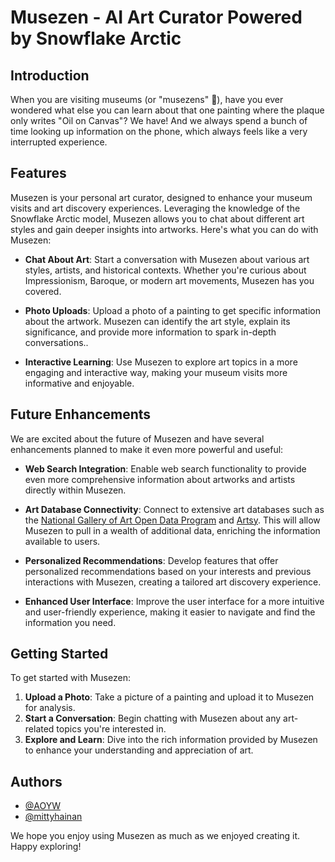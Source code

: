 # Musezen - AI Art Curator Powered by Snowflake Arctic

## Introduction

When you are visiting museums (or "musezens" 👀), have you ever wondered what else you can learn about that one painting where the plaque only writes "Oil on Canvas"? We have! And we always spend a bunch of time looking up information on the phone, which always feels like a very interrupted experience.

## Features

Musezen is your personal art curator, designed to enhance your museum visits and art discovery experiences. Leveraging the knowledge of the Snowflake Arctic model, Musezen allows you to chat about different art styles and gain deeper insights into artworks. Here's what you can do with Musezen:

- **Chat About Art**: Start a conversation with Musezen about various art styles, artists, and historical contexts. Whether you're curious about Impressionism, Baroque, or modern art movements, Musezen has you covered.
  
- **Photo Uploads**: Upload a photo of a painting to get specific information about the artwork. Musezen can identify the art style, explain its significance, and provide more information to spark in-depth conversations..

- **Interactive Learning**: Use Musezen to explore art topics in a more engaging and interactive way, making your museum visits more informative and enjoyable.

## Future Enhancements

We are excited about the future of Musezen and have several enhancements planned to make it even more powerful and useful:

- **Web Search Integration**: Enable web search functionality to provide even more comprehensive information about artworks and artists directly within Musezen.
  
- **Art Database Connectivity**: Connect to extensive art databases such as the [National Gallery of Art Open Data Program](https://github.com/NationalGalleryOfArt/opendata) and [Artsy](https://www.artsy.net/). This will allow Musezen to pull in a wealth of additional data, enriching the information available to users.
  
- **Personalized Recommendations**: Develop features that offer personalized recommendations based on your interests and previous interactions with Musezen, creating a tailored art discovery experience.
  
- **Enhanced User Interface**: Improve the user interface for a more intuitive and user-friendly experience, making it easier to navigate and find the information you need.

## Getting Started

To get started with Musezen:

1. **Upload a Photo**: Take a picture of a painting and upload it to Musezen for analysis.
2. **Start a Conversation**: Begin chatting with Musezen about any art-related topics you're interested in.
3. **Explore and Learn**: Dive into the rich information provided by Musezen to enhance your understanding and appreciation of art.

## Authors

- [@AOYW](https://github.com/AOYW)
- [@mittyhainan](https://github.com/mittyhainan)

We hope you enjoy using Musezen as much as we enjoyed creating it. Happy exploring!